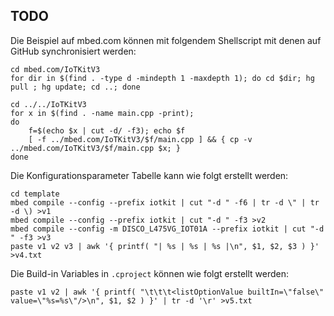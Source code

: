 TODO
----

Die Beispiel auf mbed.com können mit folgendem Shellscript mit denen auf GitHub synchronisiert werden:

	cd mbed.com/IoTKitV3
	for dir in $(find . -type d -mindepth 1 -maxdepth 1); do cd $dir; hg pull ; hg update; cd ..; done
	
	cd ../../IoTKitV3
	for x in $(find . -name main.cpp -print); 
	do 
		f=$(echo $x | cut -d/ -f3); echo $f
		[ -f ../mbed.com/IoTKitV3/$f/main.cpp ] && { cp -v ../mbed.com/IoTKitV3/$f/main.cpp $x; }
	done
	
Die Konfigurationsparameter Tabelle kann wie folgt erstellt werden:

    cd template
    mbed compile --config --prefix iotkit | cut "-d " -f6 | tr -d \" | tr -d \) >v1
    mbed compile --config --prefix iotkit | cut "-d " -f3 >v2
    mbed compile --config -m DISCO_L475VG_IOT01A --prefix iotkit | cut "-d " -f3 >v3
    paste v1 v2 v3 | awk '{ printf( "| %s | %s | %s |\n", $1, $2, $3 ) }' >v4.txt

Die Build-in Variables in `.cproject` können wie folgt erstellt werden:

    paste v1 v2 | awk '{ printf( "\t\t\t<listOptionValue builtIn=\"false\" value=\"%s=%s\"/>\n", $1, $2 ) }' | tr -d '\r' >v5.txt
    